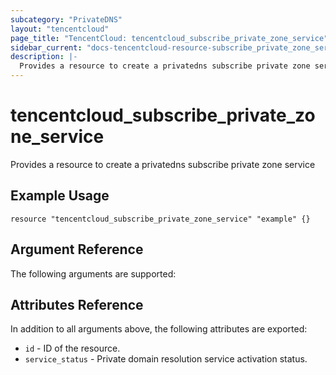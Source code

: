 ```yaml
---
subcategory: "PrivateDNS"
layout: "tencentcloud"
page_title: "TencentCloud: tencentcloud_subscribe_private_zone_service"
sidebar_current: "docs-tencentcloud-resource-subscribe_private_zone_service"
description: |-
  Provides a resource to create a privatedns subscribe private zone service
---
```


# tencentcloud_subscribe_private_zone_service

Provides a resource to create a privatedns subscribe private zone service

## Example Usage

```hcl
resource "tencentcloud_subscribe_private_zone_service" "example" {}
```

## Argument Reference

The following arguments are supported:



## Attributes Reference

In addition to all arguments above, the following attributes are exported:

* `id` - ID of the resource.
* `service_status` - Private domain resolution service activation status.



